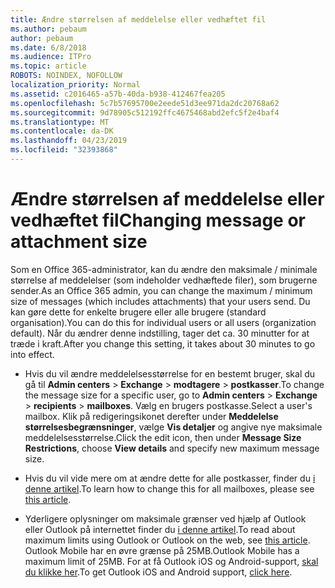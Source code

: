 ```yaml
---
title: Ændre størrelsen af meddelelse eller vedhæftet fil
ms.author: pebaum
author: pebaum
ms.date: 6/8/2018
ms.audience: ITPro
ms.topic: article
ROBOTS: NOINDEX, NOFOLLOW
localization_priority: Normal
ms.assetid: c2016465-a57b-40da-b938-412467fea205
ms.openlocfilehash: 5c7b57695700e2eede51d3ee971da2dc20768a62
ms.sourcegitcommit: 9d78905c512192ffc4675468abd2efc5f2e4baf4
ms.translationtype: MT
ms.contentlocale: da-DK
ms.lasthandoff: 04/23/2019
ms.locfileid: "32393868"
---
```

# <a name="changing-message-or-attachment-size"></a><span data-ttu-id="7da66-102">Ændre størrelsen af meddelelse eller vedhæftet fil</span><span class="sxs-lookup"><span data-stu-id="7da66-102">Changing message or attachment size</span></span>

<span data-ttu-id="7da66-103">Som en Office 365-administrator, kan du ændre den maksimale / minimale størrelse af meddelelser (som indeholder vedhæftede filer), som brugerne sender.</span><span class="sxs-lookup"><span data-stu-id="7da66-103">As an Office 365 admin, you can change the maximum / minimum size of messages (which includes attachments) that your users send.</span></span> <span data-ttu-id="7da66-104">Du kan gøre dette for enkelte brugere eller alle brugere (standard organisation).</span><span class="sxs-lookup"><span data-stu-id="7da66-104">You can do this for individual users or all users (organization default).</span></span> <span data-ttu-id="7da66-105">Når du ændrer denne indstilling, tager det ca. 30 minutter for at træde i kraft.</span><span class="sxs-lookup"><span data-stu-id="7da66-105">After you change this setting, it takes about 30 minutes to go into effect.</span></span>
  
- <span data-ttu-id="7da66-106">Hvis du vil ændre meddelelsesstørrelse for en bestemt bruger, skal du gå til **Admin centers** \> **Exchange** \> **modtagere** \> **postkasser**.</span><span class="sxs-lookup"><span data-stu-id="7da66-106">To change the message size for a specific user, go to **Admin centers** \> **Exchange** \> **recipients** \> **mailboxes**.</span></span> <span data-ttu-id="7da66-107">Vælg en brugers postkasse.</span><span class="sxs-lookup"><span data-stu-id="7da66-107">Select a user's mailbox.</span></span> <span data-ttu-id="7da66-108">Klik på redigeringsikonet derefter under **Meddelelse størrelsesbegrænsninger**, vælge **Vis detaljer** og angive nye maksimale meddelelsesstørrelse.</span><span class="sxs-lookup"><span data-stu-id="7da66-108">Click the edit icon, then under **Message Size Restrictions**, choose **View details** and specify new maximum message size.</span></span> 
    
- <span data-ttu-id="7da66-109">Hvis du vil vide mere om at ændre dette for alle postkasser, finder du [i denne artikel](https://www.microsoft.com/microsoft-365/blog/2015/04/15/office-365-now-supports-larger-email-messages-up-to-150-mb/).</span><span class="sxs-lookup"><span data-stu-id="7da66-109">To learn how to change this for all mailboxes, please see [this article](https://www.microsoft.com/microsoft-365/blog/2015/04/15/office-365-now-supports-larger-email-messages-up-to-150-mb/).</span></span>
    
- <span data-ttu-id="7da66-110">Yderligere oplysninger om maksimale grænser ved hjælp af Outlook eller Outlook på internettet finder du [i denne artikel](https://technet.microsoft.com/library/exchange-online-limits.aspx#MessageLimits).</span><span class="sxs-lookup"><span data-stu-id="7da66-110">To read about maximum limits using Outlook or Outlook on the web, see [this article](https://technet.microsoft.com/library/exchange-online-limits.aspx#MessageLimits).</span></span> <span data-ttu-id="7da66-111">Outlook Mobile har en øvre grænse på 25MB.</span><span class="sxs-lookup"><span data-stu-id="7da66-111">Outlook Mobile has a maximum limit of 25MB.</span></span> <span data-ttu-id="7da66-112">For at få Outlook iOS og Android-support, [skal du klikke her](https://support.office.com/article/Get-in-app-help-for-Outlook-for-iOS-and-Android-218a22d1-9fa5-4889-b689-de1c63493243).</span><span class="sxs-lookup"><span data-stu-id="7da66-112">To get Outlook iOS and Android support, [click here](https://support.office.com/article/Get-in-app-help-for-Outlook-for-iOS-and-Android-218a22d1-9fa5-4889-b689-de1c63493243).</span></span>
    

